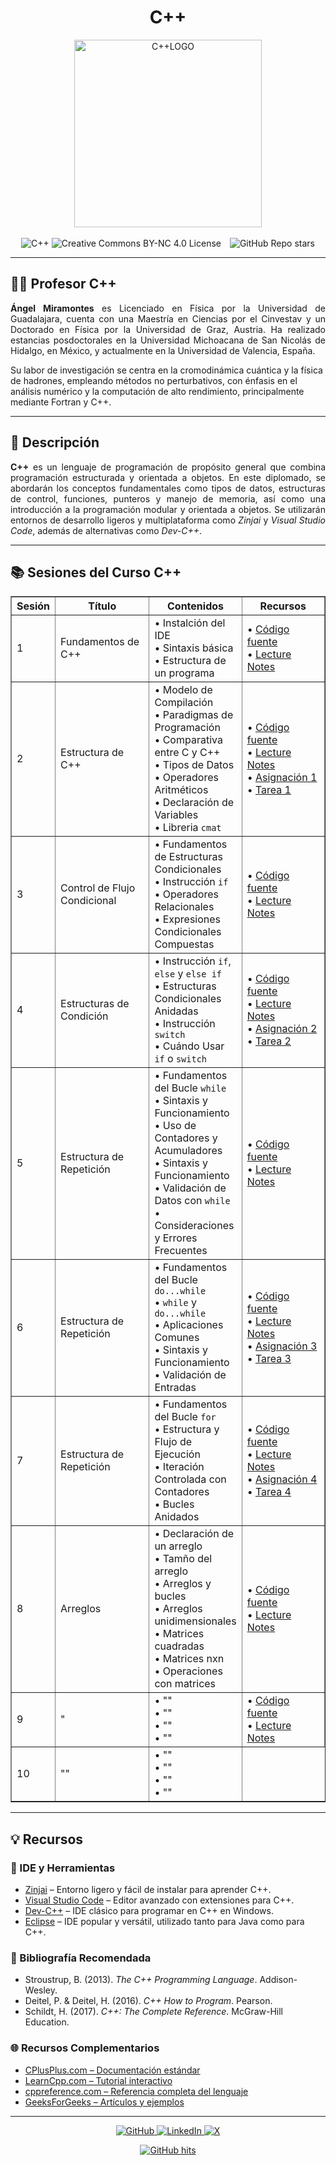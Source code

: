 <div align="center">
  <h1>C++</h1>
  <img src="https://github.com/f0xpl0it/Tercer-Diplomado-en-Programacion-Basica/blob/main/Assets/C%2B%2B.png" alt="C++LOGO" width="300"/>  
<br><br>

<img src="https://img.shields.io/badge/-C++-00599C?logo=c%2B%2B&logoColor=white&style=plastic" alt="C++" />
<img src="https://img.shields.io/badge/License-CC%20BY--NC%204.0-007FFF?style=plastic&logo=creativecommons&logoColor=white" alt="Creative Commons BY-NC 4.0 License" />
<img src="https://img.shields.io/github/stars/f0xpl0it" alt="GitHub Repo stars" style="margin-left: 10px;" />

</div>

---

<h2>👨‍🏫 Profesor C++ </h2>
<p style="max-width: 600px; text-align: justify;"> <strong>Ángel Miramontes</strong> es Licenciado en Física por la Universidad de Guadalajara, cuenta con una Maestría en Ciencias por el Cinvestav y un Doctorado en Física por la Universidad de Graz, Austria. Ha realizado estancias posdoctorales en la Universidad Michoacana de San Nicolás de Hidalgo, en México, y actualmente en la Universidad de Valencia, España.

Su labor de investigación se centra en la cromodinámica cuántica y la física de hadrones, empleando métodos no perturbativos, con énfasis en el análisis numérico y la computación de alto rendimiento, principalmente mediante Fortran y C++.
  
---
<h2>🚀 Descripción</h2>

<p style="text-align: justify;">
  <strong>C++</strong> es un lenguaje de programación de propósito general que combina programación estructurada y orientada a objetos. En este diplomado, se abordarán los conceptos fundamentales como tipos de datos, estructuras de control, funciones, punteros y manejo de memoria, así como una introducción a la programación modular y orientada a objetos. Se utilizarán entornos de desarrollo ligeros y multiplataforma como <em>Zinjai</em> y <em>Visual Studio Code</em>, además de alternativas como <em>Dev-C++</em>.
</p>

---

<h2>📚 Sesiones del Curso C++</h2>

<div align="center">
  <table border="1" cellspacing="0" cellpadding="6" width="100%">
    <tr>
      <th width="10%">Sesión</th>
      <th width="30%">Título</th>
      <th>Contenidos</th>
      <th width="210px">Recursos</th>
    </tr>
    <tr>
      <td>1</td>
      <td>Fundamentos de C++</td>
      <td>
        • Instalción del IDE <br />
        • Sintaxis básica<br />
        • Estructura de un programa
      </td>
      <td>
        • <a href="https://github.com/f0xpl0it/Tercer-Diplomado-en-Programacion-Basica/tree/main/C%2B%2B/Sesions/Sesion%201">Código fuente</a><br />
        • <a href="https://github.com/f0xpl0it/Tercer-Diplomado-en-Programacion-Basica/blob/main/C%2B%2B/Notes/MIT_Lecture_Notes.pdf">Lecture Notes</a>
      </td>
    </tr>
    <tr>
      <td>2</td>
      <td>Estructura de C++</td>
      <td>
        • Modelo de Compilación<br />
        • Paradigmas de Programación<br />
        • Comparativa entre C y C++<br />
        • Tipos de Datos  <br />
        • Operadores Aritméticos<br />
        • Declaración de Variables<br />
        • Libreria <code>cmat</code>
      </td>
      <td>
        • <a href="https://github.com/f0xpl0it/Tercer-Diplomado-en-Programacion-Basica/tree/main/C%2B%2B/Sesions/Sesion%202">Código fuente</a><br />
        • <a href="https://github.com/f0xpl0it/Tercer-Diplomado-en-Programacion-Basica/blob/main/C%2B%2B/Notes/MIT_Lecture_Notes.pdf">Lecture Notes</a><br />
        • <a href="https://github.com/f0xpl0it/Tercer-Diplomado-en-Programacion-Basica/blob/main/C%2B%2B/Assignments/Tarea_1_c%2B%2B.pdf">Asignación 1</a><br />
        • <a href="https://github.com/f0xpl0it/Tercer-Diplomado-en-Programacion-Basica/tree/main/C%2B%2B/Homework/Tarea_1">Tarea 1</a>
      </td>
    </tr>
    <tr>
      <td>3</td>
      <td>Control de Flujo Condicional </td>
      <td>
        • Fundamentos de Estructuras Condicionales<br />
        • Instrucción <code>if</code><br />
        • Operadores Relacionales<br />
        • Expresiones Condicionales Compuestas
      </td>
      <td>
        • <a href="https://github.com/f0xpl0it/Tercer-Diplomado-en-Programacion-Basica/tree/main/C%2B%2B/Sesions/Sesion%203">Código fuente</a><br />
        • <a href="https://github.com/f0xpl0it/Tercer-Diplomado-en-Programacion-Basica/blob/main/C%2B%2B/Notes/MIT_Lecture_Notes.pdf">Lecture Notes</a>
      </td>
    </tr>
        <tr>
      <td>4</td>
      <td>Estructuras de Condición</td>
      <td>
        • Instrucción <code>if</code>, <code>else</code> y <code>else if</code><br />
        • Estructuras Condicionales Anidadas<br />
        • Instrucción <code>switch</code><br />
        • Cuándo Usar <code>if</code> o <code>switch</code>
      </td>
      <td>
        • <a href="https://github.com/f0xpl0it/Tercer-Diplomado-en-Programacion-Basica/tree/main/C%2B%2B/Sesions/Sesion%204">Código fuente</a><br />
        • <a href="https://github.com/f0xpl0it/Tercer-Diplomado-en-Programacion-Basica/blob/main/C%2B%2B/Notes/MIT_Lecture_Notes.pdf">Lecture Notes</a><br />
        • <a href="https://github.com/f0xpl0it/Tercer-Diplomado-en-Programacion-Basica/blob/main/C%2B%2B/Assignments/Tarea_2_cpp.pdf">Asignación 2</a><br />
        • <a href="https://github.com/f0xpl0it/Tercer-Diplomado-en-Programacion-Basica/tree/main/C%2B%2B/Homework/Tarea_2">Tarea 2</a>
      </td>
    </tr>
        <tr>
      <td>5</td>
      <td>Estructura de Repetición</td>
      <td>
        • Fundamentos del Bucle <code>while</code><br />
        • Sintaxis y Funcionamiento<br />
        • Uso de Contadores y Acumuladores<br />
        • Sintaxis y Funcionamiento<br />
        • Validación de Datos con <code>while</code><br />
        • Consideraciones y Errores Frecuentes
      </td>
      <td>
        • <a href="https://github.com/f0xpl0it/Tercer-Diplomado-en-Programacion-Basica/tree/main/C%2B%2B/Sesions/Sesion%205">Código fuente</a><br />
        • <a href="https://github.com/f0xpl0it/Tercer-Diplomado-en-Programacion-Basica/blob/main/C%2B%2B/Notes/MIT_Lecture_Notes.pdf">Lecture Notes</a>
      </td>
    </tr>
          <tr>
      <td>6</td>
      <td>Estructura de Repetición</td>
      <td>
        • Fundamentos del Bucle <code>do...while</code><br />
        • <code>while</code> y <code>do...while</code><br />
        • Aplicaciones Comunes<br />
        • Sintaxis y Funcionamiento<br />
        • Validación de Entradas 
      </td>
      <td>
        • <a href="">Código fuente</a><br />
        • <a href="https://github.com/f0xpl0it/Tercer-Diplomado-en-Programacion-Basica/blob/main/C%2B%2B/Notes/MIT_Lecture_Notes.pdf">Lecture Notes</a><br />
        • <a href="https://github.com/f0xpl0it/Tercer-Diplomado-en-Programacion-Basica/blob/main/C%2B%2B/Assignments/Tarea3.pdf">Asignación 3</a><br />
        • <a href="https://github.com/f0xpl0it/Tercer-Diplomado-en-Programacion-Basica/tree/main/C%2B%2B/Homework/Tarea_3">Tarea 3</a>
      </td>
    </tr>
    <tr>
      <td>7</td>
      <td>Estructura de Repetición</td>
      <td>
        • Fundamentos del Bucle <code>for</code><br />
        • Estructura y Flujo de Ejecución<br />
        • Iteración Controlada con Contadores<br />
        • Bucles Anidados
      </td>
      <td>
        • <a href="https://github.com/f0xpl0it/Tercer-Diplomado-en-Programacion-Basica/tree/main/C%2B%2B/Sesions/Sesion%207">Código fuente</a><br />
        • <a href="https://github.com/f0xpl0it/Tercer-Diplomado-en-Programacion-Basica/blob/main/C%2B%2B/Notes/MIT_Lecture_Notes.pdf">Lecture Notes</a><br />
        • <a href="https://github.com/f0xpl0it/Tercer-Diplomado-en-Programacion-Basica/blob/main/C%2B%2B/Assignments/Tarea4.pdf">Asignación 4</a><br />
        • <a href="https://github.com/f0xpl0it/Tercer-Diplomado-en-Programacion-Basica/tree/main/C%2B%2B/Homework/Tarea_4">Tarea 4</a>
      </td>
    </tr>
      <td>8</td>
      <td>Arreglos</td>
      <td>
        • Declaración de un arreglo<br />
        • Tamño del arreglo<br />
        • Arreglos y bucles<br />
        • Arreglos unidimensionales<br />
        • Matrices cuadradas<br />
        • Matrices nxn <br />
        • Operaciones con matrices
      </td>
      <td>
        • <a href="https://github.com/f0xpl0it/Tercer-Diplomado-en-Programacion-Basica/tree/main/C%2B%2B/Sesions/Sesion%208">Código fuente</a><br />
        • <a href="https://github.com/f0xpl0it/Tercer-Diplomado-en-Programacion-Basica/blob/main/C%2B%2B/Notes/MIT_Lecture_Notes.pdf">Lecture Notes</a>
      </td>
    </tr>
      <td>9</td>
      <td>"</td>
      <td>
        • ""<br />
        • ""<br />
        • ""<br />
        • ""
      </td>
      <td>
        • <a href="LINK">Código fuente</a><br />
        • <a href="https://github.com/f0xpl0it/Tercer-Diplomado-en-Programacion-Basica/blob/main/C%2B%2B/Notes/MIT_Lecture_Notes.pdf">Lecture Notes</a>
      </td>
    </tr>
        <td>10</td>
      <td>""</td>
      <td>
        • ""<br />
        • ""<br />
        • ""<br />
        • ""
      </td>
  </table>
</div>

---

<h2>💡 <strong>Recursos</strong></h2>

<h3>🔧 IDE y Herramientas</h3>
<ul>
  <li><a href="https://zinjai.sourceforge.net/" target="_blank">Zinjai</a> – Entorno ligero y fácil de instalar para aprender C++.</li>
  <li><a href="https://code.visualstudio.com/" target="_blank">Visual Studio Code</a> – Editor avanzado con extensiones para C++.</li>
  <li><a href="https://sourceforge.net/projects/orwelldevcpp/" target="_blank">Dev-C++</a> – IDE clásico para programar en C++ en Windows.</li>
  <li><a href="https://www.eclipse.org/" target="_blank">Eclipse</a> – IDE popular y versátil, utilizado tanto para Java como para C++.</li>
</ul>

<h3>📘 Bibliografía Recomendada</h3>
<ul>
  <li>Stroustrup, B. (2013). <em>The C++ Programming Language</em>. Addison-Wesley.</li>
  <li>Deitel, P. & Deitel, H. (2016). <em>C++ How to Program</em>. Pearson.</li>
  <li>Schildt, H. (2017). <em>C++: The Complete Reference</em>. McGraw-Hill Education.</li>
</ul>

<h3>🌐 Recursos Complementarios</h3>
<ul>
  <li><a href="https://cplusplus.com/" target="_blank">CPlusPlus.com – Documentación estándar</a></li>
  <li><a href="https://www.learncpp.com/" target="_blank">LearnCpp.com – Tutorial interactivo</a></li>
  <li><a href="https://en.cppreference.com/" target="_blank">cppreference.com – Referencia completa del lenguaje</a></li>
  <li><a href="https://www.geeksforgeeks.org/c-plus-plus/" target="_blank">GeeksForGeeks – Artículos y ejemplos</a></li>
</ul>

---

<p align="center">
    <a href="https://github.com/f0xpl0it" target="_blank">
        <img alt="GitHub" src="https://img.shields.io/badge/-@f0xpl0it-181717?style=plastic&logo=GitHub&logoColor=white">
    </a>
    <a href="https://www.linkedin.com/in/michael-paucar-rojas-061545129" target="_blank">
        <img alt="LinkedIn" src="https://img.shields.io/badge/-LinkedIn-0077B5?style=plastic&logo=Linkedin&logoColor=white">
    </a>
<a href="https://x.com/f0xpl0it" target="_blank">
  <img alt="X" src="https://img.shields.io/badge/-@f0xpl0it-FFFFFF?logo=x&logoColor=000000&style=plastic" />
</a>
</p>

<p align="center">
    <a href="[https://github.com/f0xpl0it/Tercer-Diplomado-en-Programacion-Basica/edit/main/Wolfram](https://github.com/f0xpl0it/Tercer-Diplomado-en-Programacion-Basica/tree/main/C%2B%2B)" target="_blank">
        <img alt="GitHub hits" src="https://img.shields.io/github/last-commit/f0xpl0it/Tercer-Diplomado-en-Programaci-n-B-sica-2025?label=profile%20updated&style=plastic">
    </a>
</p>



                                                



















